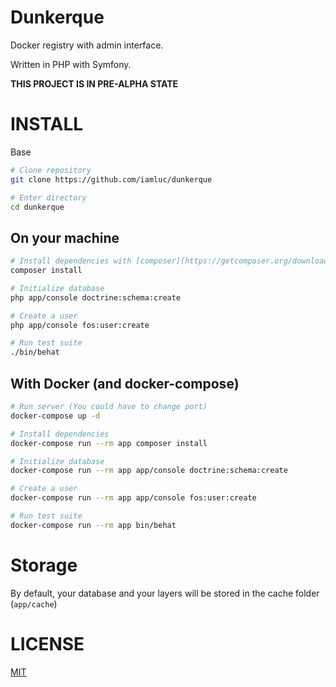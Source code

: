Dunkerque
=========

Docker registry with admin interface.

Written in PHP with Symfony.

**THIS PROJECT IS IN PRE-ALPHA STATE**

# INSTALL

Base

```sh
# Clone repository
git clone https://github.com/iamluc/dunkerque

# Enter directory
cd dunkerque
```

## On your machine

```sh
# Install dependencies with [composer](https://getcomposer.org/download/)
composer install

# Initialize database
php app/console doctrine:schema:create

# Create a user
php app/console fos:user:create

# Run test suite
./bin/behat
```

## With Docker (and docker-compose)

```sh
# Run server (You could have to change port)
docker-compose up -d

# Install dependencies
docker-compose run --rm app composer install

# Initialize database
docker-compose run --rm app app/console doctrine:schema:create

# Create a user
docker-compose run --rm app app/console fos:user:create

# Run test suite
docker-compose run --rm app bin/behat
```

# Storage

By default, your database and your layers will be stored in the cache folder (`app/cache`)

# LICENSE

[MIT](https://opensource.org/licenses/MIT)
